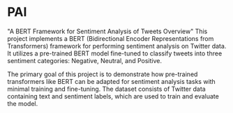 # PAI
"A BERT Framework for Sentiment Analysis of Tweets
Overview"
This project implements a BERT (Bidirectional Encoder Representations from Transformers) framework for performing sentiment analysis on Twitter data. 
It utilizes a pre-trained BERT model fine-tuned to classify tweets into three sentiment categories: Negative, Neutral, and Positive.

The primary goal of this project is to demonstrate how pre-trained transformers like BERT can be adapted for sentiment analysis tasks with minimal training and fine-tuning. The dataset consists of Twitter data containing text and sentiment labels, which are used to train and evaluate the model.
